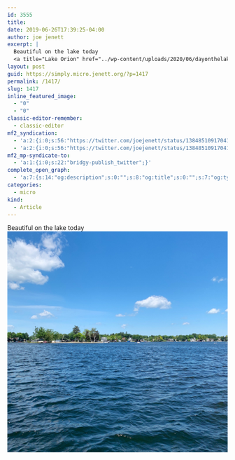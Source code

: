 ```yaml
---
id: 3555
title: 
date: 2019-06-26T17:39:25-04:00
author: joe jenett
excerpt: |
  Beautiful on the lake today
  <a title="Lake Orion" href="../wp-content/uploads/2020/06/dayonthelake.jpg"><img class="alignnone size-full wp-image-1415" src="../wp-content/uploads/2020/06/dayonthelake.jpg" alt="" width="2826" height="2826" /></a>
layout: post
guid: https://simply.micro.jenett.org/?p=1417
permalink: /1417/
slug: 1417
inline_featured_image:
  - "0"
  - "0"
classic-editor-remember:
  - classic-editor
mf2_syndication:
  - 'a:2:{i:0;s:56:"https://twitter.com/joejenett/status/1384851091704143873";i:1;s:56:"https://twitter.com/joejenett/status/1143997238395490304";}'
  - 'a:2:{i:0;s:56:"https://twitter.com/joejenett/status/1384851091704143873";i:1;s:56:"https://twitter.com/joejenett/status/1143997238395490304";}'
mf2_mp-syndicate-to:
  - 'a:1:{i:0;s:22:"bridgy-publish_twitter";}'
complete_open_graph:
  - 'a:7:{s:14:"og:description";s:0:"";s:8:"og:title";s:0:"";s:7:"og:type";s:0:"";s:12:"twitter:card";s:7:"summary";s:15:"twitter:creator";s:0:"";s:19:"twitter:description";s:0:"";s:8:"og:image";s:0:"";}'
categories:
  - micro
kind:
  - Article
---
```

Beautiful on the lake today<br />[<img loading="lazy" class="alignnone size-full wp-image-1415" src="../wp-content/uploads/2020/06/dayonthelake-scaled-1.jpg" alt="" />](../wp-content/uploads/2020/06/dayonthelake-scaled-1.jpg "Lake Orion")